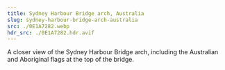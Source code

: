 ```yaml
---
title: Sydney Harbour Bridge arch, Australia
slug: sydney-harbour-bridge-arch-australia
src: ./0E1A7282.webp
hdr_src: ./0E1A7282.hdr.avif
---
```


A closer view of the Sydney Harbour Bridge arch, including the Australian and
Aboriginal flags at the top of the bridge.
